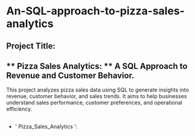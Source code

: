 # An-SQL-approach-to-pizza-sales-analytics
## Project Title:
## ** Pizza Sales Analytics: ** A SQL Approach to Revenue and Customer Behavior.
This project analyzes pizza sales data using SQL to generate insights into revenue, customer behavior, and sales trends. It aims to help businesses understand sales performance, customer preferences, and operational efficiency.
##
- ' Pizza_Sales_Analytics ':

